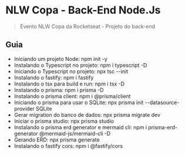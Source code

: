 # NLW Copa - Back-End Node.Js

> Evento NLW Copa da Rocketseat - Projeto do back-end

## Guia

- Iniciando um projeto Node: npm init -y
- Instalando o Typescript no projeto: npm i typescript -D
- Iniciando o Typescript no projeto: npx tsc --init
- Instalando o fastify: npm i fastify
- Instalando o tsx para build e run: npm i tsx -D
- Instalando o prisma: npm i prisma -D
- Instalando o prisma client: npm i @prisma/client
- Iniciando o prisma para usar o SQLite: npx prisma init --datasource-provider SQLite
- Gerar migration do banco de dados: npx prisma migrate dev
- Iniciar o prisma studio: npx prisma studio
- Instalando o prisma erd generator e mermaid cli: npm i prisma-erd-generator @mermaid-js/mermaid-cli -D
- Gerando ERD: npx prisma generate
- Instalando o fastify cors: npm i @fastify/cors
